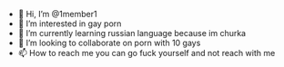 - 👋 Hi, I’m @1member1
- 👀 I’m interested in gay porn
- 🌱 I’m currently learning russian language because im churka
- 💞️ I’m looking to collaborate on porn with 10 gays
- 📫 How to reach me you can go fuck yourself and not reach with me

<!---
1member1/1member1 is a ✨ special ✨ repository because its `README.md` (this file) appears on your GitHub profile.
You can click the Preview link to take a look at your changes.
--->
